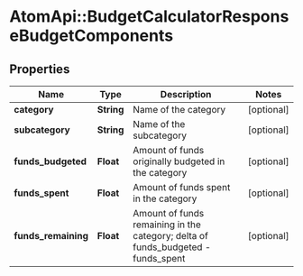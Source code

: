 # AtomApi::BudgetCalculatorResponseBudgetComponents

## Properties
Name | Type | Description | Notes
------------ | ------------- | ------------- | -------------
**category** | **String** | Name of the category | [optional] 
**subcategory** | **String** | Name of the subcategory | [optional] 
**funds_budgeted** | **Float** | Amount of funds originally budgeted in the category | [optional] 
**funds_spent** | **Float** | Amount of funds spent in the category | [optional] 
**funds_remaining** | **Float** | Amount of funds remaining in the category; delta of funds_budgeted - funds_spent | [optional] 


